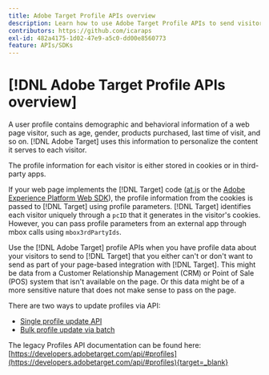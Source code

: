 ```yaml
---
title: Adobe Target Profile APIs overview
description: Learn how to use Adobe Target Profile APIs to send visitor data to [!DNL Target].
contributors: https://github.com/icaraps
exl-id: 482a4175-1d02-47e9-a5c0-dd00e8560773
feature: APIs/SDKs
---
```

# [!DNL Adobe Target Profile APIs overview]

A user profile contains demographic and behavioral information of a web page visitor, such as age, gender, products purchased, last time of visit, and so on. [!DNL Adobe Target] uses this information to personalize the content it serves to each visitor.

The profile information for each visitor is either stored in cookies or in third-party apps.

If your web page implements the [!DNL Target] code ([at.js](/help/dev/implement/client-side/atjs/how-atjs-works/overview.md) or the [Adobe Experience Platform Web SDK](/help/dev/implement/client-side/aep-web-sdk.md)), the profile information from the cookies is passed to [!DNL Target] using profile parameters. [!DNL Target] identifies each visitor uniquely through a `pcID` that it generates in the visitor's cookies. However, you can pass profile parameters from an external app through mbox calls using `mbox3rdPartyIds`.

Use the [!DNL Adobe Target] profile APIs when you have profile data about your visitors to send to [!DNL Target] that you either can't or don't want to send as part of your page-based integration with [!DNL Target]. This might be data from a Customer Relationship Management (CRM) or Point of Sale (POS) system that isn't available on the page. Or this data might be of a more sensitive nature that does not make sense to pass on the page.

There are two ways to update profiles via API:

* [Single profile update API](/help/dev/administer/profile-api/profile-single-api.md)
* [Bulk profile update via batch](/help/dev/administer/profile-api/profile-bulk-api.md)

The legacy Profiles API documentation can be found here: [https://developers.adobetarget.com/api/#profiles](https://developers.adobetarget.com/api/#profiles){target=_blank}
